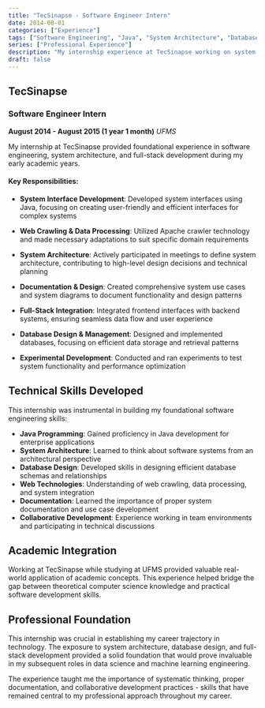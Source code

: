 ```yaml
---
title: "TecSinapse - Software Engineer Intern"
date: 2014-08-01
categories: ["Experience"]
tags: ["Software Engineering", "Java", "System Architecture", "Database Design", "Backend Development"]
series: ["Professional Experience"]
description: "My internship experience at TecSinapse working on system development, architecture design, and database integration at UFMS."
draft: false
---
```


## TecSinapse

### Software Engineer Intern
**August 2014 - August 2015 (1 year 1 month)**
*UFMS*

My internship at TecSinapse provided foundational experience in software engineering, system architecture, and full-stack development during my early academic years.

#### Key Responsibilities:

* **System Interface Development**: Developed system interfaces using Java, focusing on creating user-friendly and efficient interfaces for complex systems

* **Web Crawling & Data Processing**: Utilized Apache crawler technology and made necessary adaptations to suit specific domain requirements

* **System Architecture**: Actively participated in meetings to define system architecture, contributing to high-level design decisions and technical planning

* **Documentation & Design**: Created comprehensive system use cases and system diagrams to document functionality and design patterns

* **Full-Stack Integration**: Integrated frontend interfaces with backend systems, ensuring seamless data flow and user experience

* **Database Design & Management**: Designed and implemented databases, focusing on efficient data storage and retrieval patterns

* **Experimental Development**: Conducted and ran experiments to test system functionality and performance optimization

## Technical Skills Developed

This internship was instrumental in building my foundational software engineering skills:

* **Java Programming**: Gained proficiency in Java development for enterprise applications
* **System Architecture**: Learned to think about software systems from an architectural perspective
* **Database Design**: Developed skills in designing efficient database schemas and relationships
* **Web Technologies**: Understanding of web crawling, data processing, and system integration
* **Documentation**: Learned the importance of proper system documentation and use case development
* **Collaborative Development**: Experience working in team environments and participating in technical discussions

## Academic Integration

Working at TecSinapse while studying at UFMS provided valuable real-world application of academic concepts. This experience helped bridge the gap between theoretical computer science knowledge and practical software development skills.

## Professional Foundation

This internship was crucial in establishing my career trajectory in technology. The exposure to system architecture, database design, and full-stack development provided a solid foundation that would prove invaluable in my subsequent roles in data science and machine learning engineering.

The experience taught me the importance of systematic thinking, proper documentation, and collaborative development practices - skills that have remained central to my professional approach throughout my career.
